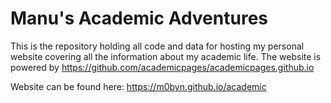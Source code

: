 # Manu's Academic Adventures

This is the repository holding all code and data for hosting my personal website covering all the information about my academic life. The website is powered by https://github.com/academicpages/academicpages.github.io

Website can be found here: https://m0byn.github.io/academic
